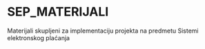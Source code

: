 # SEP_MATERIJALI
Materijali skupljeni za implementaciju projekta na predmetu Sistemi elektronskog plaćanja
